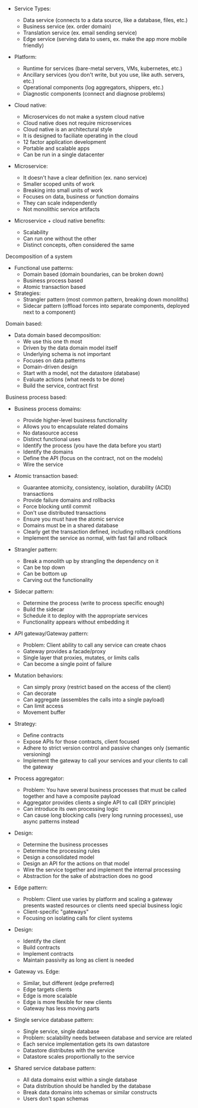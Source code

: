 - Service Types:
	- Data service (connects to a data source, like a database, files, etc.)
	- Business service (ex. order domain)
	- Translation service (ex. email sending service)
	- Edge service (serving data to users, ex. make the app more mobile friendly)

- Platform:
	- Runtime for services (bare-metal servers, VMs, kubernetes, etc.)
	- Ancillary services (you don't write, but you use, like auth. servers, etc.)
	- Operational components (log aggregators, shippers, etc.)
	- Diagnostic components (connect and diagnose problems)

- Cloud native:
	- Microservices do not make a system cloud native
	- Cloud native does not require microservices
	- Cloud native is an architectural style
	- It is designed to faciliate operating in the cloud
	- 12 factor application development
	- Portable and scalable apps
	- Can be run in a single datacenter

- Microservice:
	- It doesn't have a clear definition (ex. nano service)
	- Smaller scoped units of work
	- Breaking into small units of work
	- Focuses on data, business or function domains
	- They can scale independently
	- Not monolithic service artifacts

- Microservice + cloud native benefits:
	- Scalability
	- Can run one without the other
	- Distinct concepts, often considered the same

Decomposition of a system
- Functional use patterns:
	- Domain based (domain boundaries, can be broken down)
	- Business process based
	- Atomic transaction based
- Strategies:
	- Strangler pattern (most common pattern, breaking down monoliths)
	- Sidecar pattern (offload forces into separate components, deployed next to a component)

Domain based:
- Data domain based decomposition:
	- We use this one th most
	- Driven by the data domain model itself
	- Underlying schema is not important
	- Focuses on data patterns
	- Domain-driven design
	- Start with a model, not the datastore (database)
	- Evaluate actions (what needs to be done)
	- Build the service, contract first

Business process based:
- Business process domains:
	- Provide higher-level business functionality
	- Allows you to encapsulate related domains
	- No datasource access
	- Distinct functional uses
	- Identify the process (you have the data before you start)
	- Identify the domains
	- Define the API (focus on the contract, not on the models)
	- Wire the service

- Atomic transaction based:
	- Guarantee atomicity, consistency, isolation, durability (ACID) transactions
	- Provide failure domains and rollbacks
	- Force blocking until commit
	- Don't use distributed transactions
	- Ensure you must have the atomic service
	- Domains must be in a shared database
	- Clearly get the transaction defined, including rollback conditions
	- Implement the service as normal, with fast fail and rollback

- Strangler pattern:
	- Break a monolith up by strangling the dependency on it
	- Can be top down
	- Can be bottom up
	- Carving out the functionality

- Sidecar pattern:
	- Determine the process (write to process specific enough)
	- Build the sidecar
	- Schedule it to deploy with the appropriate services
	- Functionality appears without embedding it

- API gateway/Gateway pattern:
	- Problem: Client ability to call any service can create chaos
	- Gateway provides a facade/proxy
	- Single layer that proxies, mutates, or limits calls
	- Can become a single point of failure
- Mutation behaviors:
	- Can simply proxy (restrict based on the access of the client)
	- Can decorate
	- Can aggregate (assembles the calls into a single payload)
	- Can limit access
	- Movement buffer
- Strategy:
	- Define contracts
	- Expose APIs for those contracts, client focused
	- Adhere to strict version control and passive changes only (semantic versioning)
	- Implement the gateway to call your services and your clients to call the gateway

- Process aggregator:
	- Problem: You have several business processes that must be called together
and have a composite payload
	- Aggregator provides clients a single API to call (DRY principle)
	- Can introduce its own processing logic
	- Can cause long blocking calls (very long running processes), use async patterns instead
- Design:
	- Determine the business processes
	- Determine the processing rules
	- Design a consolidated model
	- Design an API for the actions on that model
	- Wire the service together and implement the internal processing
	- Abstraction for the sake of abstraction does no good

- Edge pattern:
	- Problem: Client use varies by platform and scaling a gateway presents wasted resources or
clients need special business logic
	- Client-specific "gateways"
	- Focusing on isolating calls for client systems
- Design:
	- Identify the client
	- Build contracts
	- Implement contracts
	- Maintain passivity as long as client is needed
- Gateway vs. Edge:
	- Similar, but different (edge preferred)
	- Edge targets clients
	- Edge is more scalable
	- Edge is more flexible for new clients
	- Gateway has less moving parts

- Single service database pattern:
	- Single service, single database
	- Problem: scalability needs between database and service are related
	- Each service implementation gets its own datastore
	- Datastore distributes with the service
	- Datastore scales proportionally to the service
	

- Shared service database pattern:
	- All data domains exist within a single database
	- Data distribution should be handled by the database
	- Break data domains into schemas or similar constructs
	- Users don't span schemas
